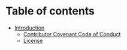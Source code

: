 # Table of contents

* [Introduction](README.md)
  * [Contributor Covenant Code of Conduct](introduction/contributor-covenant-code-of-conduct.md)
  * [License](introduction/readme.md)
